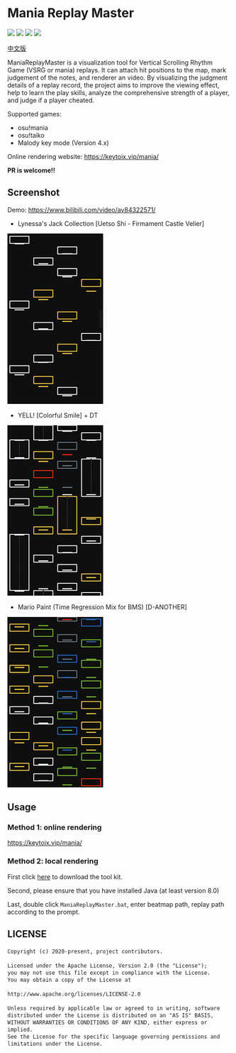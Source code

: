 # Mania Replay Master

[![](https://img.shields.io/github/v/release/Keytoyze/Mania-Replay-Master?color=blue)](https://github.com/Keytoyze/Mania-Replay-Master/releases/latest)
[![](https://img.shields.io/github/downloads/Keytoyze/Mania-Replay-Master/total)](https://github.com/Keytoyze/Mania-Replay-Master/releases)
[![](https://img.shields.io/github/issues-closed/Keytoyze/Mania-Replay-Master)](https://github.com/Keytoyze/Mania-Replay-Master/issues)
[![](https://img.shields.io/github/license/Keytoyze/Mania-Replay-Master)](https://github.com/Keytoyze/Mania-Replay-Master/blob/master/LICENSE)

[中文版](README.md)

ManiaReplayMaster is a visualization tool for Vertical Scrolling Rhythm Game (VSRG or mania) replays. It can attach hit positions to the map, mark judgement of the notes, and renderer an video. By visualizing the judgment details of a replay record, the project aims to improve the viewing effect, help to learn the play skills, analyze the comprehensive strength of a player, and judge if a player cheated.

Supported games: 
- osu!mania
- osu!taiko
- Malody key mode (Version 4.x)

Online rendering website: https://keytoix.vip/mania/

**PR is welcome!!**

## Screenshot

Demo: https://www.bilibili.com/video/av84322571/

- Lynessa's Jack Collection [Uetso Shi - Firmament Castle Velier]

![](https://github.com/Keytoyze/Mania-Replay-Master/blob/master/screenshot/image3.png?raw=true)

- YELL! [Colorful Smile] + DT

![](https://github.com/Keytoyze/Mania-Replay-Master/blob/master/screenshot/image1.png?raw=true)

- Mario Paint (Time Regression Mix for BMS) [D-ANOTHER]

![](https://github.com/Keytoyze/Mania-Replay-Master/blob/master/screenshot/image2.png?raw=true)


## Usage

### Method 1: online rendering

https://keytoix.vip/mania/

### Method 2: local rendering

First click [here](https://github.com/Mania-Visualization-Project/Mania-Replay-Master/releases/download/v2.3.2/ManiaReplayMaster.v2.3.2.zip) to download the tool kit.

Second, please ensure that you have installed Java (at least version 8.0)

Last, double click `ManiaReplayMaster.bat`, enter beatmap path, replay path according to the prompt.

## LICENSE

```
Copyright (c) 2020-present, project contributors.

Licensed under the Apache License, Version 2.0 (the "License");
you may not use this file except in compliance with the License.
You may obtain a copy of the License at

http://www.apache.org/licenses/LICENSE-2.0

Unless required by applicable law or agreed to in writing, software
distributed under the License is distributed on an "AS IS" BASIS,
WITHOUT WARRANTIES OR CONDITIONS OF ANY KIND, either express or implied.
See the License for the specific language governing permissions and
limitations under the License.
```
